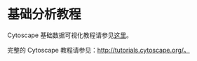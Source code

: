 # 基础分析教程

Cytoscape 基础数据可视化教程请参见[这里](https://cytoscape.org/cytoscape-tutorials/protocols/basic-data-visualization/#/)。

完整的 Cytoscape 教程请参见：http://tutorials.cytoscape.org/。
